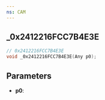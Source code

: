 ```yaml
---
ns: CAM
---
```

## _0x2412216FCC7B4E3E

```c
// 0x2412216FCC7B4E3E
void _0x2412216FCC7B4E3E(Any p0);
```

## Parameters
* **p0**:
